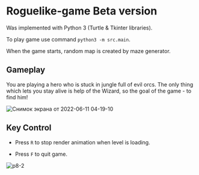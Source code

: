 # Roguelike-game Beta version

Was implemented with Python 3 (Turtle & Tkinter libraries).

To play game use command `python3 -m src.main`.

When the game starts, random map is created by maze generator. 


## Gameplay

You are playing a hero who is stuck in jungle full of evil orcs. The only thing which lets you stay alive is help of the Wizard, so the goal of the game - to find him!

![Снимок экрана от 2022-06-11 04-19-10](https://user-images.githubusercontent.com/64794482/173167656-f4b40e47-3a4c-4f3f-a46f-3062d207bb99.png)


## Key Control

* Press `R` to stop render animation when level is loading.

* Press `F` to quit game. 

![p8-2](https://user-images.githubusercontent.com/64794482/173077825-1ba4bc3b-beff-499e-83f0-3daf532e338e.jpg)




